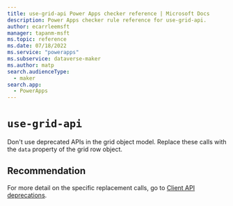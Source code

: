 ```yaml
---
title: use-grid-api Power Apps checker reference | Microsoft Docs
description: Power Apps checker rule reference for use-grid-api.
author: ecarrleemsft
manager: tapanm-msft
ms.topic: reference
ms.date: 07/18/2022
ms.service: "powerapps"
ms.subservice: dataverse-maker
ms.author: matp
search.audienceType: 
  - maker
search.app: 
  - PowerApps
---
```

# `use-grid-api`

Don't use deprecated APIs in the grid object model. Replace these calls with the `data` property of the grid row object.

## Recommendation

For more detail on the specific replacement calls, go to [Client API deprecations](/power-platform/important-changes-coming#some-client-apis-are-deprecated).
